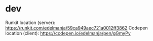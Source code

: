 # dev

Runkit location (server): https://runkit.com/edelmanja/59ca949aec721a0012ff3862
Codepen location (client): https://codepen.io/edelmanja/pen/gGmyPv

